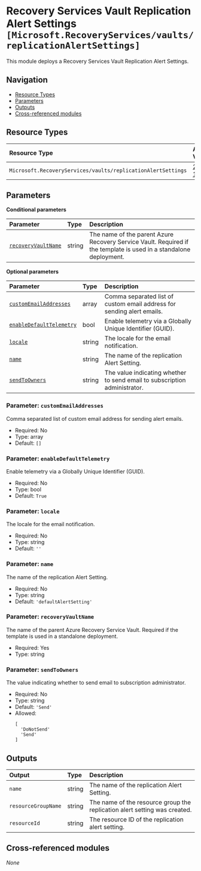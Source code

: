 # Recovery Services Vault Replication Alert Settings `[Microsoft.RecoveryServices/vaults/replicationAlertSettings]`

This module deploys a Recovery Services Vault Replication Alert Settings.

## Navigation

- [Resource Types](#Resource-Types)
- [Parameters](#Parameters)
- [Outputs](#Outputs)
- [Cross-referenced modules](#Cross-referenced-modules)

## Resource Types

| Resource Type | API Version |
| :-- | :-- |
| `Microsoft.RecoveryServices/vaults/replicationAlertSettings` | [2022-10-01](https://learn.microsoft.com/en-us/azure/templates/Microsoft.RecoveryServices/2022-10-01/vaults/replicationAlertSettings) |

## Parameters

**Conditional parameters**

| Parameter | Type | Description |
| :-- | :-- | :-- |
| [`recoveryVaultName`](#parameter-recoveryvaultname) | string | The name of the parent Azure Recovery Service Vault. Required if the template is used in a standalone deployment. |

**Optional parameters**

| Parameter | Type | Description |
| :-- | :-- | :-- |
| [`customEmailAddresses`](#parameter-customemailaddresses) | array | Comma separated list of custom email address for sending alert emails. |
| [`enableDefaultTelemetry`](#parameter-enabledefaulttelemetry) | bool | Enable telemetry via a Globally Unique Identifier (GUID). |
| [`locale`](#parameter-locale) | string | The locale for the email notification. |
| [`name`](#parameter-name) | string | The name of the replication Alert Setting. |
| [`sendToOwners`](#parameter-sendtoowners) | string | The value indicating whether to send email to subscription administrator. |

### Parameter: `customEmailAddresses`

Comma separated list of custom email address for sending alert emails.
- Required: No
- Type: array
- Default: `[]`

### Parameter: `enableDefaultTelemetry`

Enable telemetry via a Globally Unique Identifier (GUID).
- Required: No
- Type: bool
- Default: `True`

### Parameter: `locale`

The locale for the email notification.
- Required: No
- Type: string
- Default: `''`

### Parameter: `name`

The name of the replication Alert Setting.
- Required: No
- Type: string
- Default: `'defaultAlertSetting'`

### Parameter: `recoveryVaultName`

The name of the parent Azure Recovery Service Vault. Required if the template is used in a standalone deployment.
- Required: Yes
- Type: string

### Parameter: `sendToOwners`

The value indicating whether to send email to subscription administrator.
- Required: No
- Type: string
- Default: `'Send'`
- Allowed:
  ```Bicep
  [
    'DoNotSend'
    'Send'
  ]
  ```


## Outputs

| Output | Type | Description |
| :-- | :-- | :-- |
| `name` | string | The name of the replication Alert Setting. |
| `resourceGroupName` | string | The name of the resource group the replication alert setting was created. |
| `resourceId` | string | The resource ID of the replication alert setting. |

## Cross-referenced modules

_None_
